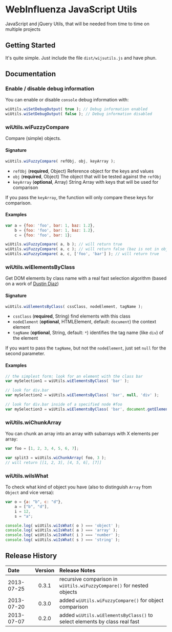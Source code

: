 # WebInfluenza JavaScript Utils

JavaScript and jQuery Utils, that will be needed from time to time on multiple projects

## Getting Started
It's quite simple. Just include the file ```dist/wijsutils.js``` and have phun.

## Documentation
### Enable / disable debug information
You can enable or disable ```console``` debug information with:

```javascript
wiUtils.wiSetDebugOutput( true ); // Debug information enabled
wiUtils.wiSetDebugOutput( false ); // Debug information disabled
```

### wiUtils.wiFuzzyCompare
Compare (simple) objects.

#### Signature
```javascript
wiUtils.wiFuzzyCompare( refObj, obj, keyArray );
```

* ```refObj``` (__required__, Object) Reference object for the keys and values
* ```obj``` (__required__, Object) The object that will be tested against the ```refObj```
* ```keyArray``` (__optional__, Array) String Array with keys that will be used for comparison

If you pass the ```keyArray```, the function will only compare these keys for comparison.

#### Examples
```javascript
var a = {foo: 'foo', bar: 1, baz: 1.2},
    b = {foo: 'foo', bar: 1, baz: 1.2},
    c = {foo: 'foo', bar: 1};

wiUtils.wiFuzzyCompare( a, b ); // will return true
wiUtils.wiFuzzyCompare( a, c ); // will return false (baz is not in object c)
wiUtils.wiFuzzyCompare( a, c, ['foo', 'bar'] ); // will return true
```

### wiUtils.wiElementsByClass
Get DOM elements by class name with a real fast selection algorithm (based on a work of [Dustin Diaz](http://www.dustindiaz.com/getelementsbyclass/))
#### Signature
```javascript
wiUtils.wiElementsByClass( cssClass, nodeElement, tagName );
```

* ```cssClass``` (__required__, String) find elements with this class
* ```nodeElement``` (__optional__, HTMLElement, default: ```document```) the context element
* ```tagName``` (__optional__, String, default: ```*```) identifies the tag name (like ```div```) of the element

If you want to pass the ```tagName```, but not the ```nodeElement```, just set ```null``` for the second parameter.

#### Examples

```javascript
// the simplest form: look for an element with the class bar
var mySelection1 = wiUtils.wiElementsByClass( 'bar' );

// look for div.bar
var mySelection2 = wiUtils.wiElementsByClass( 'bar', null, 'div' );

// look for div.bar inside of a specified node #foo
var mySelection3 = wiUtils.wiElementsByClass( 'bar', document.getElementById( 'foo' ), 'div' );
```

### wiUtils.wiChunkArray
You can chunk an array into an array with subarrays with X elements per array:
```javascript
var foo = [1, 2, 3, 4, 5, 6, 7];

var split3 = wiUtils.wiChunkArray( foo, 3 );
// will return [[1, 2, 3], [4, 5, 6], [7]]
```

### wiUtils.wiIsWhat
To check what kind of object you have (also to distinguish ```Array``` from ```Object``` and vice versa):
```javascript
var o = {a: "b", c: "d"},
    a = ["b", "d"],
    i = 12,
    s = "a";

console.log( wiUtils.wiIsWhat( o ) === 'object' );
console.log( wiUtils.wiIsWhat( a ) === 'array' );
console.log( wiUtils.wiIsWhat( i ) === 'number' );
console.log( wiUtils.wiIsWhat( s ) === 'string' );
```

## Release History
Date | Version | Release Notes
:------------|:-------:|:-----
2013-07-25 | 0.3.1 | recursive comparison in ```wiUtils.wiFuzzyCompare()``` for nested objects
2013-07-20 | 0.3.0 | added ```wiUtils.wiFuzzyCompare()``` for object comparison
2013-07-07 | 0.2.0 | added ```wiUtils.wiElementsByClass()``` to select elements by class real fast
